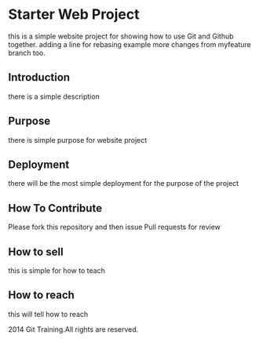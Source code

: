 # Starter Web Project

this is a simple website project for showing how to use Git and Github together.
adding a line for rebasing example
more changes from myfeature branch too.

## Introduction

there is a simple description

## Purpose

there is simple purpose for website project

## Deployment

there will be the most simple deployment for the purpose of the project

## How To Contribute

Please fork this repository and then issue Pull requests for review

## How to sell

this is simple for how to teach

## How to reach 

this will tell how to reach

2014 Git Training.All rights are reserved.





